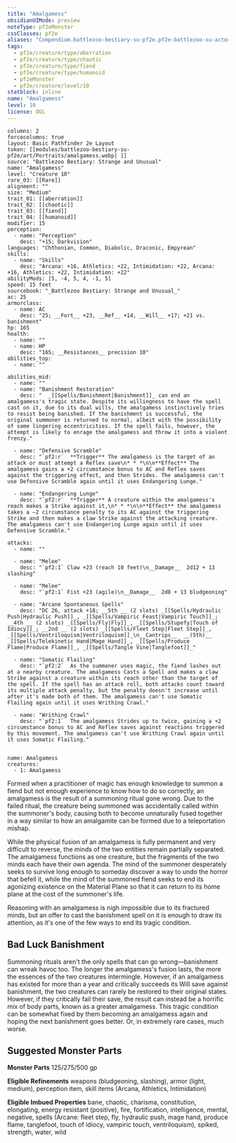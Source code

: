 ```yaml
---
title: "Amalgamess"
obsidianUIMode: preview
noteType: pf2eMonster
cssClasses: pf2e
aliases: "Compendium.battlezoo-bestiary-su-pf2e.pf2e-battlezoo-su-actors.Actor.xbxXhJU9I1CaAsyP" 
tags:
  - pf2e/creature/type/aberration
  - pf2e/creature/type/chaotic
  - pf2e/creature/type/fiend
  - pf2e/creature/type/humanoid
  - pf2eMonster
  - pf2e/creature/level/10
statblock: inline
name: "Amalgamess"
level: 10
license: OGL
---
```


```statblock
columns: 2
forcecolumns: true
layout: Basic Pathfinder 2e Layout
token: [[modules/battlezoo-bestiary-su-pf2e/art/Portraits/amalgamess.webp| ]]
source: "Battlezoo Bestiary: Strange and Unusual"
name: "Amalgamess"
level: "Creature 10"
rare_03: [[Rare]]
alignment: ""
size: "Medium"
trait_01: [[aberration]]
trait_02: [[chaotic]]
trait_03: [[fiend]]
trait_04: [[humanoid]]
modifier: 15
perception:
  - name: "Perception"
    desc: "+15; Darkvision"
languages: "Chthonian, Common, Diabolic, Draconic, Empyrean"
skills:
  - name: "Skills"
    desc: "Arcana: +16, Athletics: +22, Intimidation: +22, Arcana: +16, Athletics: +22, Intimidation: +22"
abilityMods: [5, -4, 5, 4, -1, 5]
speed: 15 feet
sourcebook: "_Battlezoo Bestiary: Strange and Unusual_"
ac: 25
armorclass:
  - name: AC
    desc: "25; __Fort__ +23, __Ref__ +14, __Will__ +17; +21 vs. banishment"
hp: 165
health:
  - name: ""
  - name: HP
    desc: "165; __Resistances__ precision 10"
abilities_top:
  - name: ""

abilities_mid:
  - name: ""
  - name: "Banishment Restoration"
    desc: "  _[[Spells/Banishment|Banishment]]_ can end an amalgamess's tragic state. Despite its willingness to have the spell cast on it, due to its dual wills, the amalgamess instinctively tries to resist being banished. If the banishment is successful, the original summoner is returned to normal, albeit with the possibility of some lingering eccentricities. If the spell fails, however, the attempt is likely to enrage the amalgamess and throw it into a violent frenzy."

  - name: "Defensive Scramble"
    desc: "`pf2:r`  **Trigger** The amalgamess is the target of an attack or must attempt a Reflex save\n* * *\n\n**Effect** The amalgamess gains a +2 circumstance bonus to AC and Reflex saves against the triggering effect, and then Strides. The amalgamess can't use Defensive Scramble again until it uses Endangering Lunge."

  - name: "Endangering Lunge"
    desc: "`pf2:r`  **Trigger** A creature within the amalgamess's reach makes a Strike against it,\n* * *\n\n**Effect** the amalgamess takes a –2 circumstance penalty to its AC against the triggering Strike and then makes a claw Strike against the attacking creature. The amalgamess can't use Endangering Lunge again until it uses Defensive Scramble."

attacks:
  - name: ""

  - name: "Melee"
    desc: "`pf2:1` Claw +23 (reach 10 feet)\n__Damage__  2d12 + 13 slashing"

  - name: "Melee"
    desc: "`pf2:1` Fist +23 (agile)\n__Damage__  2d8 + 13 bludgeoning"

  - name: "Arcane Spontaneous Spells"
    desc: "DC 26, attack +18; __5th __ (2 slots) _[[Spells/Hydraulic Push|Hydraulic Push]]_, _[[Spells/Vampiric Feast|Vampiric Touch]]_; __4th __ (2 slots) _[[Spells/Fly|Fly]]_, _[[Spells/Stupefy|Touch of Idiocy]]_; __2nd __ (2 slots) _[[Spells/Fleet Step|Fleet Step]]_, _[[Spells/Ventriloquism|Ventriloquism]]_\n__Cantrips__  __(5th)__ _[[Spells/Telekinetic Hand|Mage Hand]]_, _[[Spells/Produce Flame|Produce Flame]]_, _[[Spells/Tangle Vine|Tanglefoot]]_"

  - name: "Somatic Flailing"
    desc: "`pf2:2`  As the summoner uses magic, the fiend lashes out at a nearby creature. The amalgamess Casts a Spell and makes a claw Strike against a creature within its reach other than the target of the spell. If the spell has an attack roll, both attacks count toward its multiple attack penalty, but the penalty doesn't increase until after it's made both of them. The amalgamess can't use Somatic Flailing again until it uses Writhing Crawl."

  - name: "Writhing Crawl"
    desc: "`pf2:1`  The amalgamess Strides up to twice, gaining a +2 circumstance bonus to AC and Reflex saves against reactions triggered by this movement. The amalgamess can't use Writhing Crawl again until it uses Somatic Flailing."
 
```

```encounter-table
name: Amalgamess
creatures:
  - 1: Amalgamess
```



Formed when a practitioner of magic has enough knowledge to summon a fiend but not enough experience to know how to do so correctly, an amalgamess is the result of a summoning ritual gone wrong. Due to the failed ritual, the creature being summoned was accidentally called within the summoner's body, causing both to become unnaturally fused together in a way similar to how an amalgamite can be formed due to a teleportation mishap.

While the physical fusion of an amalgamess is fully permanent and very difficult to reverse, the minds of the two entities remain partially separated. The amalgamess functions as one creature, but the fragments of the two minds each have their own agenda. The mind of the summoner desperately seeks to survive long enough to someday discover a way to undo the horror that befell it, while the mind of the summoned fiend seeks to end its agonizing existence on the Material Plane so that it can return to its home plane at the cost of the summoner's life.

Reasoning with an amalgamess is nigh impossible due to its fractured minds, but an offer to cast the banishment spell on it is enough to draw its attention, as it's one of the few ways to end its tragic condition.

## Bad Luck Banishment

Summoning rituals aren't the only spells that can go wrong—banishment can wreak havoc too. The longer the amalgamess's fusion lasts, the more the essences of the two creatures intermingle. However, if an amalgamess has existed for more than a year and critically succeeds its Will save against banishment, the two creatures can rarely be restored to their original states. However, if they critically fail their save, the result can instead be a horrific mix of body parts, known as a greater amalgamess. This tragic condition can be somewhat fixed by them becoming an amalgamess again and hoping the next banishment goes better. Or, in extremely rare cases, much worse.

## Suggested Monster Parts

**Monster Parts** 125/275/500 gp

**Eligible Refinements** weapons (bludgeoning, slashing), armor (light, medium), perception item, skill items (Arcana, Athletics, Intimidation)

**Eligible Imbued Properties** bane, chaotic, charisma, constitution, elongating, energy resistant (positive), fire, fortification, intelligence, mental, negative, spells (Arcane: fleet step, fly, hydraulic push, mage hand, produce flame, tanglefoot, touch of idiocy, vampiric touch, ventriloquism), spiked, strength, water, wild
